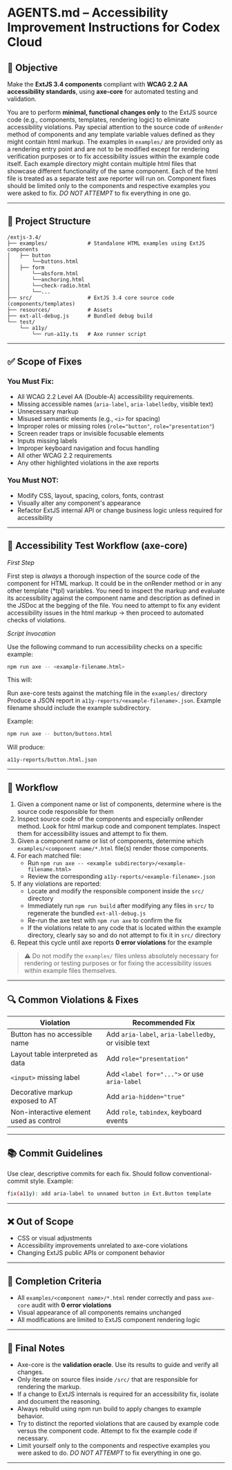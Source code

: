# AGENTS.md – Accessibility Improvement Instructions for Codex Cloud

## 📍 Objective

Make the **ExtJS 3.4 components** compliant with **WCAG 2.2 AA accessibility standards**, using **axe-core** for automated testing and validation.

You are to perform **minimal, functional changes only** to the ExtJS source code (e.g., components, templates, rendering logic) to eliminate
accessibility violations. Pay special attention to the source code of `onRender` method of components and any template variable values defined as they might contain html markup. 
The examples in `examples/` are provided only as a rendering entry point and are not to be modified except for rendering verification purposes or to fix accessibility issues within the example code itself.
Each example directory might contain multiple html files that showcase different functionality of the same component. Each of the html file is treated as a separate test axe reporter will run on.
Component fixes should be limited only to the components and respective examples you were asked to fix. *DO NOT ATTEMPT* to fix everything in one go.

---

## 📁 Project Structure

```
/extjs-3.4/
├── examples/             # Standalone HTML examples using ExtJS components
│   ├── button
│       └──buttons.html
│   ├── form
│       └──absform.html
│       └──anchoring.html
│       └──check-radio.html
│       └──...
├── src/                  # ExtJS 3.4 core source code (components/templates)
├── resources/            # Assets
├── ext-all-debug.js      # Bundled debug build
└── test/
    └── a11y/
        └── run-a11y.ts   # Axe runner script
```

---

## ✅ Scope of Fixes

### You Must Fix:
- All WCAG 2.2 Level AA (Double-A) accessibility requirements.
- Missing accessible names (`aria-label`, `aria-labelledby`, visible text)
- Unnecessary markup
- Misused semantic elements (e.g., `<i>` for spacing)
- Improper roles or missing roles (`role="button"`, `role="presentation"`)
- Screen reader traps or invisible focusable elements
- Inputs missing labels
- Improper keyboard navigation and focus handling
- All other WCAG 2.2 requirements
- Any other highlighted violations in the axe reports

### You Must NOT:

- Modify CSS, layout, spacing, colors, fonts, contrast
- Visually alter any component's appearance
- Refactor ExtJS internal API or change business logic unless required for accessibility

---

## 🧪 Accessibility Test Workflow (axe-core)

*First Step*

First step is *always* a thorough inspection of the source code of the component for HTML markup. It could be in the onRender method or in any other template (*tpl) variables.
You need to inspect the markup and evaluate its accessibility against the component name and description as defined in the JSDoc at the begging of the file.
You need to attempt to fix any evident accessibility issues in the html markup -> then proceed to automated checks of violations.

*Script Invocation*

Use the following command to run accessibility checks on a specific example:

```sh
npm run axe -- <example-filename.html>
```
This will:

Run axe-core tests against the matching file in the `examples/` directory
Produce a JSON report in `a11y-reports/<example-filename>.json`. 
Example filename should include the example subdirectory.

Example: 
```sh
npm run axe -- button/buttons.html
```
Will produce:
```
a11y-reports/button.html.json
```

---

## 📅 Workflow

1. Given a component name or list of components, determine where is the source code responsible for them
2. Inspect source code of the components and especially onRender method. Look for html markup code and component templates. Inspect them for accessibility issues and attempt to fix them.
3. Given a component name or list of components, determine which `examples/<component name/*.html` file(s) render those components.
4. For each matched file:
   - Run `npm run axe -- <example subdirectory>/<example-filename.html>`
   - Review the corresponding `a11y-reports/<example-filename>.json`
5. If any violations are reported:
   - Locate and modify the responsible component inside the `src/` directory
   - Immediately run `npm run build` after modifying any files in `src/` to regenerate the bundled `ext-all-debug.js`
   - Re-run the axe test with `npm run axe` to confirm the fix
   - If the violations relate to any code that is located within the example directory, clearly say so and do not attempt to fix it in `src/` directory
6. Repeat this cycle until axe reports **0 error violations** for the example

> ⚠️ Do not modify the `examples/` files unless absolutely necessary for rendering or testing purposes or for fixing the accessibility issues within example files themselves.

---

## 🔍 Common Violations & Fixes

| Violation                               | Recommended Fix                                      |
|-----------------------------------------|------------------------------------------------------|
| Button has no accessible name           | Add `aria-label`, `aria-labelledby`, or visible text |
| Layout table interpreted as data        | Add `role="presentation"`                            |
| `<input>` missing label                 | Add `<label for="...">` or use `aria-label`          |
| Decorative markup exposed to AT         | Add `aria-hidden="true"`                             |
| Non-interactive element used as control | Add `role`, `tabindex`, keyboard events              |

---

## 📚 Commit Guidelines

Use clear, descriptive commits for each fix. Should follow conventional-commit style. Example:

```bash
fix(a11y): add aria-label to unnamed button in Ext.Button template
```

---

## ❌ Out of Scope

- CSS or visual adjustments
- Accessibility improvements unrelated to axe-core violations
- Changing ExtJS public APIs or component behavior

---

## 🧲 Completion Criteria

- All `examples/<component name>/*.html` render correctly and pass `axe-core` audit with **0 error violations**
- Visual appearance of all components remains unchanged
- All modifications are limited to ExtJS component rendering logic
---

## 🚀 Final Notes

- Axe-core is the **validation oracle**. Use its results to guide and verify all changes.
- Only iterate on source files inside `/src/` that are responsible for rendering the markup.
- If a change to ExtJS internals is required for an accessibility fix, isolate and document the reasoning.
- Always rebuild using npm run build to apply changes to example behavior.
- Try to distinct the reported violations that are caused by example code versus the component code. Attempt to fix the example code if necessary. 
- Limit yourself only to the components and respective examples you were asked to do. *DO NOT ATTEMPT* to fix everything in one go.

---
